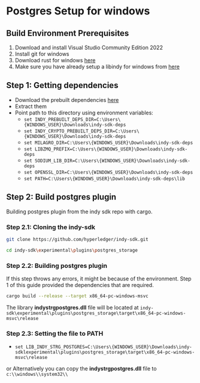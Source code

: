 # Postgres Setup for windows

## Build Environment Prerequisites

1. Download and install Visual Studio Community Edition 2022
1. Install git for windows
1. Download rust for windows [here](https://www.rust-lang.org/en-US/install.html)
1. Make sure you have already setup a libindy for windows from [here](guides/../../../getting-started/installation/nodejs/windows.md)

## Step 1: Getting dependencies

- Download the prebuilt dependencies [here](https://repo.sovrin.org/windows/libindy/deps/)
- Extract them
- Point path to this directory using environment variables:
  - `set INDY_PREBUILT_DEPS_DIR=C:\Users\{WINDOWS_USER}\Downloads\indy-sdk-deps`
  - `set INDY_CRYPTO_PREBUILT_DEPS_DIR=C:\Users\{WINDOWS_USER}\Downloads\indy-sdk-deps`
  - `set MILAGRO_DIR=C:\Users\{WINDOWS_USER}\Downloads\indy-sdk-deps`
  - `set LIBZMQ_PREFIX=C:\Users\{WINDOWS_USER}\Downloads\indy-sdk-deps`
  - `set SODIUM_LIB_DIR=C:\Users\{WINDOWS_USER}\Downloads\indy-sdk-deps`
  - `set OPENSSL_DIR=C:\Users\{WINDOWS_USER}\Downloads\indy-sdk-deps`
  - `set PATH=C:\Users\{WINDOWS_USER}\Downloads\indy-sdk-deps\lib`

## Step 2: Build postgres plugin

Building postgres plugin from the indy sdk repo with cargo.

### Step 2.1: Cloning the indy-sdk

```sh
git clone https://github.com/hyperledger/indy-sdk.git

cd indy-sdk\experimental\plugins\postgres_storage
```

### Step 2.2: Building postgres plugin

If this step throws any errors, it might be because of the environment. Step 1 of this guide provided the dependencies that are required.

```sh
cargo build --release --target x86_64-pc-windows-msvc
```

The library **indystrgpostgres.dll** file will be located at `indy-sdk\experimental\plugins\postgres_storage\target\x86_64-pc-windows-msvc\release`

### Step 2.3: Setting the file to PATH

- `set LIB_INDY_STRG_POSTGRES=C:\Users\{WINDOWS_USER}\Downloads\indy-sdklexperimental\plugins\postgres_storage\target\x86_64-pc-windows-msvc\release`

or Alternatively you can copy the **indystrgpostgres.dll** file to `c:\\windows\\system32\\`
